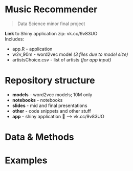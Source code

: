 # Music Recommender
> Data Science minor final project

**Link** to Shiny application zip: vk.cc/9v83UO  
Includes:
- app.R - application
- w2v_90m - word2vec model *(3 files due to model size)*
- artistsChoice.csv - list of artists *(for app input)*

# Repository structure
- **models** - word2vec models; 10M only
- **notebooks** - notebooks
- **slides** - mid and final presentations
- **other** - code snippets and other stuff
- **app** - shiny application 🚧 --> vk.cc/9v83UO 


# Data & Methods

# Examples
